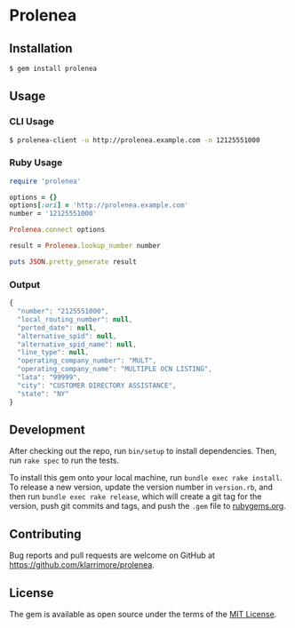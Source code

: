 # Prolenea

## Installation

```bash
$ gem install prolenea
```

## Usage

### CLI Usage

```bash
$ prolenea-client -u http://prolenea.example.com -n 12125551000
```

### Ruby Usage

```ruby
require 'prolenea'

options = {}
options[:uri] = 'http://prolenea.example.com'
number = '12125551000'

Prolenea.connect options

result = Prolenea.lookup_number number

puts JSON.pretty_generate result
```

### Output

```javascript
{
  "number": "2125551000",
  "local_routing_number": null,
  "ported_date": null,
  "alternative_spid": null,
  "alternative_spid_name": null,
  "line_type": null,
  "operating_company_number": "MULT",
  "operating_company_name": "MULTIPLE OCN LISTING",
  "lata": "99999",
  "city": "CUSTOMER DIRECTORY ASSISTANCE",
  "state": "NY"
}
```

## Development

After checking out the repo, run `bin/setup` to install dependencies. Then, run `rake spec` to run the tests.

To install this gem onto your local machine, run `bundle exec rake install`. To release a new version, update the version number in `version.rb`, and then run `bundle exec rake release`, which will create a git tag for the version, push git commits and tags, and push the `.gem` file to [rubygems.org](https://rubygems.org).

## Contributing

Bug reports and pull requests are welcome on GitHub at https://github.com/klarrimore/prolenea.


## License

The gem is available as open source under the terms of the [MIT License](http://opensource.org/licenses/MIT).
